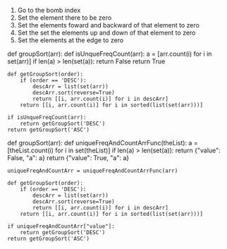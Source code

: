 1. Go to the bomb index
2. Set the element there to be zero
3. Set the elements foward and backward of that element to zero
4. Set the set the elements up and down of that element to zero
5. Set the elements at the edge to zero


def groupSort(arr):
    def isUnqueFreqCount(arr):
        a = [arr.count(i) for i in set(arr)]
        if len(a) > len(set(a)):
            return False
        return True

    def getGroupSort(order):
        if (order == 'DESC'):
            descArr = list(set(arr))
            descArr.sort(reverse=True)
            return [[i, arr.count(i)] for i in descArr]
        return [[i, arr.count(i)] for i in sorted(list(set(arr)))]

    if isUnqueFreqCount(arr):
        return getGroupSort('DESC')
    return getGroupSort('ASC')

def groupSort(arr):
    def uniqueFreqAndCountArrFunc(theList):
        a = [theList.count(i) for i in set(theList)]
        if len(a) > len(set(a)):
            return {"value": False, "a": a}
        return {"value": True, "a": a}
    
    uniqueFreqAndCountArr = uniqueFreqAndCountArrFunc(arr)

    def getGroupSort(order):
        if (order == 'DESC'):
            descArr = list(set(arr))
            descArr.sort(reverse=True)
            return [[i, arr.count(i)] for i in descArr]
        return [[i, arr.count(i)] for i in sorted(list(set(arr)))]

    if uniqueFreqAndCountArr["value"]:
        return getGroupSort('DESC')
    return getGroupSort('ASC')
